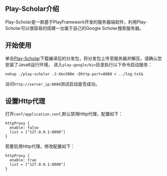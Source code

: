 ## Play-Scholar介绍

Play-Scholar是一款基于PlayFramework开发的服务器端软件，利用Play-Scholar可以很容易的搭建一台属于自己的Google Scholar搜索服务器。

## 开始使用

单击[Play-Scholar](http://pan.baidu.com/share/home?uk=2955928176#category/type=0)下载编译后的分发包，将分发包上传至服务器并解压。请确认您安装了Java8运行环境，
进入`play-google/bin`目录执行以下命令启动服务：

```nohup ./play-scholar -J-Xmx300m -Dhttp.port=8080 > ../log.txt&```

访问`http://server_ip:8080`测试启动是否成功。

## 设置Http代理
打开`conf/application.conf`,默认禁用Http代理，配置如下：
```
httpProxy {
  enable: false
  list = ["127.0.0.1:8080"]
}
```
若要启用Http代理，修改配置如下：
```
httpProxy {
  enable: true
  list = ["127.0.0.1:8080"]
}
```
